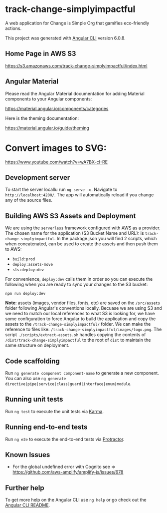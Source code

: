 # track-change-simplyimpactful

A web application for Change is Simple Org that gamifies eco-friendly actions.

This project was generated with [Angular CLI][angular-cli] version 6.0.8.


## Home Page in AWS S3

https://s3.amazonaws.com/track-change-simplyimpactful/index.html

## Angular Material

Please read the Angular Material documentation for adding Material components to your Angular components:

https://material.angular.io/components/categories

Here is the theming documentation:

https://material.angular.io/guide/theming


# Convert images to SVG:

https://www.youtube.com/watch?v=wA7BX-cI-RE

## Development server

To start the server locallu run `ng serve -o`. Navigate to `http://localhost:4200/`. The app will automatically reload if you change any of the source files.

## Building AWS S3 Assets and Deployment 

We are using the `serverless` framework configured with AWS as a provider. The chosen name for the application (S3 Bucket Name and URL): is `track-change-simplyimpactful`. In the package.json you will find 2 scripts, which when concatenated, can be used to create the assets and then push them to AWS:

- `build:prod`
- `deploy:assets-move`
- `sls:deploy:dev`

For convenience, `deploy:dev` calls them in order so you can execute the following when you are ready to sync your changes to the S3 bucket:

`npm run deploy:dev`

**Note**: assets (images, vendor files, fonts, etc) are saved on the `/src/assets` folder following Angular's conventions locally. Becuase we are using S3 and we need to match our local references to what S3 is looking for, we have some configuration to force Angular to build the application and copy the assets to the `/track-change-simplyimpactful/` folder. We can make the reference to files like: `/track-change-simplyimpactful/images/logo.png`. The script `./scripts/extract-assets.sh` handles copying the contents of `/dist/track-change-simplyimpactful` to the root of `dist` to maintain the same structure on deployment.

## Code scaffolding

Run `ng generate component component-name` to generate a new component. You can also use `ng generate directive|pipe|service|class|guard|interface|enum|module`.

## Running unit tests

Run `ng test` to execute the unit tests via [Karma][karma].

## Running end-to-end tests

Run `ng e2e` to execute the end-to-end tests via [Protractor][protacter-test].

## Known Issues

- For the global undefined error with Cognito see => https://github.com/aws-amplify/amplify-js/issues/678

## Further help

To get more help on the Angular CLI use `ng help` or go check out the [Angular CLI README][angular-readme].

[angular-cli]: https://github.com/angular/angular-cli
[angular-readme]: https://github.com/angular/angular-cli/blob/master/README.md
[karma]: https://karma-runner.github.io
[protacter-test]: http://www.protractortest.org/